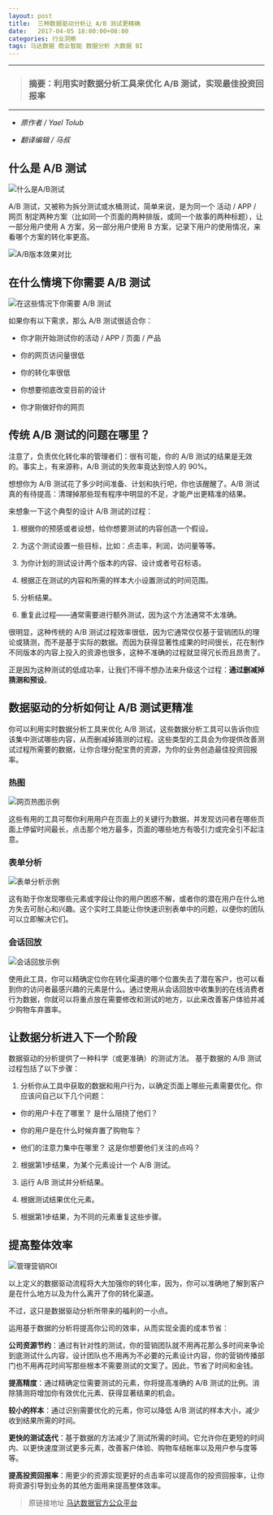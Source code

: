 ```yaml
---
layout: post
title:  三种数据驱动分析让 A/B 测试更精确
date:   2017-04-05 18:00:00+08:00
categories: 行业洞察
tags: 马达数据 商业智能 数据分析 大数据 BI
---
```


---------
> ### 摘要：利用实时数据分析工具来优化 A/B 测试，实现最佳投资回报率
--------


* *原作者 / Yael Tolub*

* *翻译编辑 / 马叔*


## 什么是 A/B 测试


![什么是A/B测试](/images/2017/4/5/1.png)


A/B 测试，又被称为拆分测试或水桶测试，简单来说，是为同一个 活动 / APP / 网页 制定两种方案（比如同一个页面的两种排版，或同一个故事的两种标题），让一部分用户使用 A 方案，另一部分用户使用 B 方案，记录下用户的使用情况，来看哪个方案的转化率更高。


![A/B版本效果对比](/images/2017/4/5/2.png)


## 在什么情境下你需要 A/B 测试


![在这些情况下你需要 A/B 测试](/images/2017/4/5/3.jpg)


如果你有以下需求，那么 A/B 测试很适合你：

* 你才刚开始测试你的活动 / APP / 页面 / 产品

* 你的网页访问量很低

* 你的转化率很低

* 你想要彻底改变目前的设计

* 你才刚做好你的网页


## 传统 A/B 测试的问题在哪里？


注意了，负责优化转化率的管理者们：很有可能，你的 A/B 测试的结果是无效的。事实上，有来源称，A/B 测试的失败率竟达到惊人的 90%。


想想你为 A/B 测试花了多少时间准备、计划和执行吧，你也该醒醒了。A/B 测试真的有待提高：清理掉那些现有程序中明显的不足，才能产出更精准的结果。


来想象一下这个典型的设计 A/B 测试的过程：


 1. 根据你的预感或者设想，给你想要测试的内容创造一个假设。

 2. 为这个测试设置一些目标，比如：点击率，利润，访问量等等。

 3. 为你计划的测试设计两个版本的内容、设计或者号召标语。

 4. 根据正在测试的内容和所需的样本大小设置测试的时间范围。

 5. 分析结果。

 6. 重复此过程——通常需要进行额外测试，因为这个方法通常不太准确。


很明显，这种传统的 A/B 测试过程效率很低，因为它通常仅仅基于营销团队的理论或猜测，而不是基于实际的数据。而因为获得显著性成果的时间很长，花在制作不同版本的内容上投入的资源也很多，这种不准确的过程就显得冗长而且昂贵了。


正是因为这种测试的低成功率，让我们不得不想办法来升级这个过程：**通过删减掉猜测和预设**。


## 数据驱动的分析如何让 A/B 测试更精准


你可以利用实时数据分析工具来优化 A/B 测试，这些数据分析工具可以告诉你应该集中测试哪些内容，从而删减掉猜测的过程。这些类型的工具会为你提供改善测试过程所需要的数据，让你合理分配宝贵的资源，为你的业务创造最佳投资回报率。


### 热图


![网页热图示例](/images/2017/4/5/4.png)


这些有用的工具可帮你利用用户在页面上的关键行为数据，并发现访问者在哪些页面上停留时间最长，点击那个地方最多，页面的哪些地方有吸引力或完全引不起注意。


### 表单分析


![表单分析示例](/images/2017/4/5/5.png)


这有助于你发现哪些元素或字段让你的用户困惑不解，或者你的潜在用户在什么地方失去可耐心和兴趣。这个实时工具能让你快速识别表单中的问题，以便你的团队可以立即解决它们。


### 会话回放


![会话回放示例](/images/2017/4/5/6.png)


使用此工具，你可以精确定位你在转化渠道的哪个位置失去了潜在客户，也可以看到你的访问者最感兴趣的元素是什么。通过使用从会话回放中收集到的在线消费者行为数据，你就可以将重点放在需要修改和测试的地方，以此来改善客户体验并减少购物车弃置率。


## 让数据分析进入下一个阶段


数据驱动的分析提供了一种科学（或更准确）的测试方法。 基于数据的 A/B 测试过程包括了以下步骤：


1. 分析你从工具中获取的数据和用户行为，以确定页面上哪些元素需要优化。你应该问自己以下几个问题：

* 你的用户卡在了哪里？ 是什么阻挠了他们？

* 你的用户是在什么时候弃置了购物车？

* 他们的注意力集中在哪里？ 这是你想要他们关注的点吗？

2. 根据第1步结果，为某个元素设计一个 A/B 测试。

3. 运行 A/B 测试并分析结果。

4. 根据测试结果优化元素。

5. 根据第1步结果，为不同的元素重复这些步骤。


## 提高整体效率


![管理营销ROI](/images/2017/4/5/7.jpg)


以上定义的数据驱动流程将大大加强你的转化率，因为，你可以准确地了解到客户是在什么地方以及为什么离开了你的转化渠道。


不过，这只是数据驱动分析所带来的福利的一小点。


运用基于数据的分析将提高你公司的效率，从而实现全面的成本节省：


**公司资源节约**：通过有针对性的测试，你的营销团队就不用再花那么多时间来争论到底测试什么内容，设计团队也不用再为不必要的元素设计内容，你的营销传播部门也不用再花时间写那些根本不需要测试的文案了。因此，节省了时间和金钱。 


**提高精度**：通过精确定位需要测试的元素，你将提高准确的 A/B 测试的比例。消除猜测将增加你有效优化元素、获得显著结果的机会。


**较小的样本**：通过识别需要优化的元素，你可以降低 A/B 测试的样本大小，减少收到结果所需的时间。


**更快的测试迭代**：基于数据的方法减少了测试所需的时间。它允许你在更短的时间内、以更快速度测试更多元素，改善客户体验、购物车结帐率以及用户参与度等等。


**提高投资回报率**：用更少的资源实现更好的点击率可以提高你的投资回报率，让你将资源引导到业务的其他方面用来提高整体效率。



> 原链接地址 [马达数据官方公众平台](http://mp.weixin.qq.com/s/v8fkTXlJlYWJtjwpa1eQzg)
